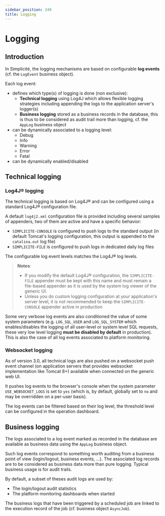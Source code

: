 ```yaml
---
sidebar_position: 240
title: Logging
---
```


Logging
========

Introduction
------------

In Simplicité, the logging mechanisms are based on configurable **log events** (cf. the `LogEvent` business object).

Each log event:

* defines which type(s) of logging is done (non exclusive):
	- **Technical logging** using Log4J which allows flexible logging strategies including appending the logs to the application server's logger(s)
	- **Business logging** stored as a business records in the database, this is thus to be considered as audit trail more than logging, cf. the `AppLog` business object
* can be dynamically associated to a logging level:
	- Debug
	- Info
	- Warning
	- Error
	- Fatal
* can be dynamically enabled/disabled

Technical logging
-----------------

### Log4J&reg; logging

The technical logging is based on Log4J&reg; and can be configured using a standard Log4J&reg; configuration file.

A default `log4j2.xml` configuration file is provided including several samples of appenders, two of them are active and have a specific behavior:

* `SIMPLICITE-CONSOLE` is configured to push logs to the standard output (in default Tomcat's logging configuration, this output is appended to the `catalina.out` log file)
* `SIMPLICITE-FILE` is configured to push logs in dedicated daily log files

The configurable log event levels matches the Log4J&reg; log levels.

> **Notes**:
>
> * If you modify the default Log4J&reg; configuration, the `SIMPLICITE-FILE` appender must be kept with this name and
>   must remain a file-based appender as it is used by the system log viewer of the generic UI.
> * Unless you do custom logging configuration at your application's server level, it is not recommended to keep the
>  `SIMPLICITE-CONSOLE` appender active in production

Some very verbose log events are also conditioned the value of some system parameters (e.g. `LOG_SQL_USER` and `LOG_SQL_SYSTEM`
which enables/disables the logging of all user-level or system level SQL requests, these very low level logging **must be disabled by default**
in production). This is also the case of all log events associated to platform monitoring.

### Websocket logging

As of version 3.0, all technical logs are also pushed on a websocket push event channel
(on application servers that provides websocket implementation like Tomcat 8+) available when connected on the generic web UI.

It pushes log events to the browser's console when the system parameter `USE_WEBSOCKET_LOGS` is set to `yes` (which is, by
default, globally set to `no` and may be overridden on a per-user basis).

The log events can be filtered based on their log level, the threshold level can be configured in the operation dashboard.

Business logging
----------------

The logs associated to a log event marked as recorded in the database are available as business data using the `AppLog` business object.

Such log events correspond to something worth auditing from a business point of view (login/logout, business events, ...). The associated log records
are to be considered as business data more than pure logging. Typical business usage is for audit trails.

By default, a subset of theses audit logs are used by:

* The login/logout audit statistics
* The platform monitoring dashboards when started

The business logs that have been triggered by a scheduled job are linked to the execution record of the job (cf. business object `AsyncJob`).